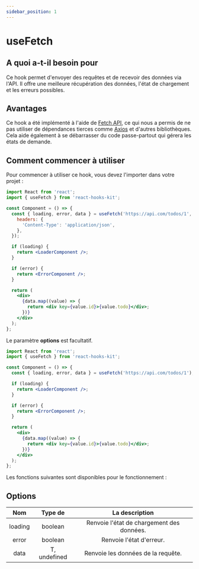 ```yaml
---
sidebar_position: 1
---
```


# useFetch

## A quoi a-t-il besoin pour

Ce hook permet d'envoyer des requêtes et de recevoir des données via l'API. Il offre une meilleure récupération des données, l'état de chargement et les erreurs possibles.

## Avantages

Ce hook a été implémenté à l'aide de [Fetch API](https://developer.mozilla.org/en-US/docs/Web/API/Fetch_API), ce qui nous a permis de ne pas utiliser de dépendances tierces comme [Axios](https://axios-http.com) et d'autres bibliothèques. Cela aide également à se débarrasser du code passe-partout qui gérera les états de demande.

## Comment commencer à utiliser

Pour commencer à utiliser ce hook, vous devez l'importer dans votre projet :

```jsx
import React from 'react';
import { useFetch } from 'react-hooks-kit';

const Component = () => {
  const { loading, error, data } = useFetch('https://api.com/todos/1', {
    headers: {
      'Content-Type': 'application/json',
    },
  });

  if (loading) {
    return <LoaderComponent />;
  }

  if (error) {
    return <ErrorComponent />;
  }

  return (
    <div>
      {data.map((value) => {
        return <div key={value.id}>{value.todo}</div>;
      })}
    </div>
  );
};
```

Le paramètre **options** est facultatif.

```jsx
import React from 'react';
import { useFetch } from 'react-hooks-kit';

const Component = () => {
  const { loading, error, data } = useFetch('https://api.com/todos/1');

  if (loading) {
    return <LoaderComponent />;
  }

  if (error) {
    return <ErrorComponent />;
  }

  return (
    <div>
      {data.map((value) => {
        return <div key={value.id}>{value.todo}</div>;
      })}
    </div>
  );
};
```

Les fonctions suivantes sont disponibles pour le fonctionnement :

## Options

| Nom | Type de | La description |
| :---: | :---: | :---: |
| loading | boolean | Renvoie l'état de chargement des données. |
| error | boolean | Renvoie l'état d'erreur. |
| data | T, undefined | Renvoie les données de la requête. |
